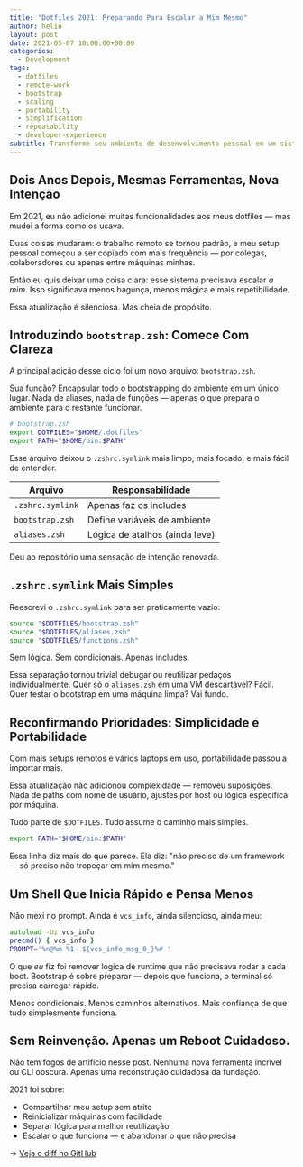 ```yaml
---
title: "Dotfiles 2021: Preparando Para Escalar a Mim Mesmo"
author: helio
layout: post
date: 2021-05-07 10:00:00+00:00
categories:
  - Development
tags:
  - dotfiles
  - remote-work
  - bootstrap
  - scaling
  - portability
  - simplification
  - repeatability
  - developer-experience
subtitle: Transforme seu ambiente de desenvolvimento pessoal em um sistema escalável e portável—com clareza de bootstrap, estrutura simplificada e compartilhamento sem atrito
---
```


## Dois Anos Depois, Mesmas Ferramentas, Nova Intenção

Em 2021, eu não adicionei muitas funcionalidades aos meus dotfiles — mas mudei a forma como os usava.

Duas coisas mudaram: o trabalho remoto se tornou padrão, e meu setup pessoal começou a ser copiado com mais frequência — por colegas, colaboradores ou apenas entre máquinas minhas.

Então eu quis deixar uma coisa clara: esse sistema precisava escalar _a mim_. Isso significava menos bagunça, menos mágica e mais repetibilidade.

Essa atualização é silenciosa. Mas cheia de propósito.

## Introduzindo `bootstrap.zsh`: Comece Com Clareza

A principal adição desse ciclo foi um novo arquivo: `bootstrap.zsh`.

Sua função? Encapsular todo o bootstrapping do ambiente em um único lugar. Nada de aliases, nada de funções — apenas o que prepara o ambiente para o restante funcionar.

```zsh
# bootstrap.zsh
export DOTFILES="$HOME/.dotfiles"
export PATH="$HOME/bin:$PATH"
```

Esse arquivo deixou o `.zshrc.symlink` mais limpo, mais focado, e mais fácil de entender.

| Arquivo          | Responsabilidade               |
| ---------------- | ------------------------------ |
| `.zshrc.symlink` | Apenas faz os includes         |
| `bootstrap.zsh`  | Define variáveis de ambiente   |
| `aliases.zsh`    | Lógica de atalhos (ainda leve) |

Deu ao repositório uma sensação de intenção renovada.

## `.zshrc.symlink` Mais Simples

Reescrevi o `.zshrc.symlink` para ser praticamente vazio:

```zsh
source "$DOTFILES/bootstrap.zsh"
source "$DOTFILES/aliases.zsh"
source "$DOTFILES/functions.zsh"
```

Sem lógica. Sem condicionais. Apenas includes.

Essa separação tornou trivial debugar ou reutilizar pedaços individualmente.
Quer só o `aliases.zsh` em uma VM descartável? Fácil. Quer testar o bootstrap em uma máquina limpa? Vai fundo.

## Reconfirmando Prioridades: Simplicidade e Portabilidade

Com mais setups remotos e vários laptops em uso, portabilidade passou a importar mais.

Essa atualização não adicionou complexidade — removeu suposições. Nada de paths com nome de usuário, ajustes por host ou lógica específica por máquina.

Tudo parte de `$DOTFILES`. Tudo assume o caminho mais simples.

```zsh
export PATH="$HOME/bin:$PATH"
```

Essa linha diz mais do que parece. Ela diz: "não preciso de um framework — só preciso não tropeçar em mim mesmo."

## Um Shell Que Inicia Rápido e Pensa Menos

Não mexi no prompt. Ainda é `vcs_info`, ainda silencioso, ainda meu:

```zsh
autoload -Uz vcs_info
precmd() { vcs_info }
PROMPT='%n@%m %1~ ${vcs_info_msg_0_}%# '
```

O que _eu_ fiz foi remover lógica de runtime que não precisava rodar a cada boot. Bootstrap é sobre preparar — depois que funciona, o terminal só precisa carregar rápido.

Menos condicionais. Menos caminhos alternativos. Mais confiança de que tudo simplesmente funciona.

## Sem Reinvenção. Apenas um Reboot Cuidadoso.

Não tem fogos de artifício nesse post. Nenhuma nova ferramenta incrível ou CLI obscura. Apenas uma reconstrução cuidadosa da fundação.

2021 foi sobre:

- Compartilhar meu setup sem atrito
- Reinicializar máquinas com facilidade
- Separar lógica para melhor reutilização
- Escalar o que funciona — e abandonar o que não precisa

→ [Veja o diff no GitHub](https://github.com/helmedeiros/dotfiles/compare/f496fe8a1ab4a7a040e825f3b34c7d2d17dcb324...2f3256ec7595f125e946958c6820305fb939943b)
